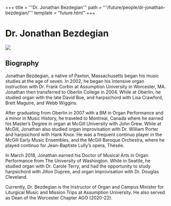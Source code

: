 +++
title = '''Dr. Jonathan Bezdegian'''
path = '''/future/people/dr-jonathan-bezdegian/'''
template = "future.html"
+++

<h1>Dr. Jonathan Bezdegian</h1>

<img class="speaker-photo" src="https://custom.cvent.com/C3A4539B19F74ABCB6FCE437F6BC0A74/files/event/910aaf2914d44586a56fbd0b3b2c31c0/4d19d3743bc94a02b95b18ed95039d74.jpg">
<h2>Biography</h2>
<p>Jonathan Bezdegian, a native of Paxton, Massachusetts began his music studies at the age of seven. In 2002, he began his intensive organ instruction with Dr. Frank Corbin at Assumption University in Worcester, MA. Jonathan then transferred to Oberlin College in 2004. While at Oberlin, he studied organ with the late David Boe, and harpsichord with Lisa Crawford, Brett Maguire, and Webb Wiggins.

After graduating from Oberlin in 2007 with a BM in Organ Performance and a minor in Music History, he traveled to Montreal, Canada where he earned his Master’s Degree in organ at McGill University with John Grew. While at McGill, Jonathan also studied organ improvisation with Dr. William Porter and harpsichord with Hank Knox. He was a frequent continuo player in the McGill Early Music Ensembles, and the McGill Baroque Orchestra, where he played continuo for Jean-Baptiste Lully’s opera, Thésée.

In March 2018, Jonathan earned his Doctor of Musical Arts in Organ Performance from The University of Washington. While in Seattle, he studied organ with Dr. Carole Terry, and had the opportunity to study harpsichord with Jillon Dupree, and organ improvisation with Dr. Douglas Cleveland.

Currently, Dr. Bezdegian is the Instructor of Organ and Campus Minister for Liturgical Music and Mission Trips at Assumption University. He also served as Dean of the Worcester Chapter AGO (2020-22).</p>

